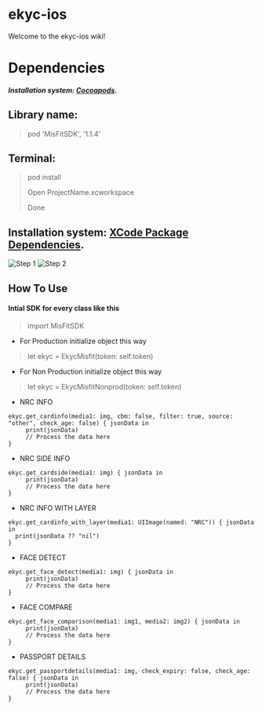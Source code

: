 # ekyc-ios
Welcome to the ekyc-ios wiki!

# Dependencies

##### Installation system: [Cocoapods](https://cocoapods.org).

## Library name: 
> 
> pod 'MisFitSDK', '1.1.4'
> 

## Terminal:
> pod install
> 
> Open ProjectName.xcworkspace
> 
> Done

## Installation system: [XCode Package Dependencies](https://developer.apple.com/documentation/swift_packages/adding_package_dependencies_to_your_app).
![Step 1](https://lh6.googleusercontent.com/B07C9LWkDXuLeTs-m55ZRfAKSochbHIuiFbFX2lIE8ZHEW1E7EoFsgQwohbo62-EF5ZsqT4jmb18BNJ1STpqlqSafU4SOMy1dwTuLr8jyVxWPKiMrBTCnfKj4IrDVCqw6w1Pbq8G)
![Step 2](https://lh5.googleusercontent.com/K22To8Z8IcrMdn8fxoDe7D1GAplZ4zQJfK8YBC5rSLjuZBcVJHIurkqdGfV84Gl0EJxzsNFB78To0v9F_LVvQAeYWiPl1ahfs8o1l2-CRs-utveTsWTwse6oPNr7Zy7TrD0P2Emq)

## How To Use

#### Intial SDK for every class like this

>
> import MisFitSDK

- For Production initialize object this way
> let ekyc = EkycMisfit(token: self.token)

- For Non Production initialize object this way
> let ekyc = EkycMisfitNonprod(token: self.token)

- NRC INFO
```
ekyc.get_cardinfo(media1: img, cbm: false, filter: true, source: "other", check_age: false) { jsonData in
     print(jsonData)
     // Process the data here
}
```

- NRC SIDE INFO
```
ekyc.get_cardside(media1: img) { jsonData in
     print(jsonData)
     // Process the data here
}
```

- NRC INFO WITH LAYER
```
ekyc.get_cardinfo_with_layer(media1: UIImage(named: "NRC")) { jsonData in
  print(jsonData ?? "nil")
}
```

- FACE DETECT
```
ekyc.get_face_detect(media1: img) { jsonData in
     print(jsonData)
     // Process the data here
}
```

- FACE COMPARE
```
ekyc.get_face_comparison(media1: img1, media2: img2) { jsonData in
     print(jsonData)
     // Process the data here
}
```

- PASSPORT DETAILS      
```
ekyc.get_passportdetails(media1: img, check_expiry: false, check_age: false) { jsonData in
     print(jsonData)
     // Process the data here
}
```

